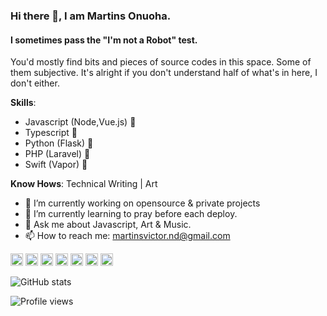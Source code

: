 ### Hi there 👋, I am Martins  Onuoha.
#### I sometimes pass the "I'm not a Robot" test.

You'd mostly find bits and pieces of source codes in this space. Some of them subjective. It's alright if you don't understand half of what's in here, I don't either. 

**Skills**: 
 - Javascript (Node,Vue.js) :art:
 - Typescript :guitar:
 - Python (Flask) :snake:
 - PHP (Laravel) :older_man:
 - Swift (Vapor) :poodle:


**Know Hows**: Technical Writing | Art

- 🔭 I’m currently working on opensource & private projects 
- 🌱 I’m currently learning to pray before each deploy. 
- 💬 Ask me about Javascript, Art & Music. 
- 📫 How to reach me: martinsvictor.nd@gmail.com 


[<img src='https://cdn.jsdelivr.net/npm/simple-icons@3.0.1/icons/github.svg' alt='github' height='20'>](https://github.com/MartinsOnuoha)  [<img src='https://cdn.jsdelivr.net/npm/simple-icons@3.0.1/icons/dev-dot-to.svg' alt='dev' height='20'>](https://dev.to/martinsonuoha)  [<img src='https://cdn.jsdelivr.net/npm/simple-icons@3.0.1/icons/linkedin.svg' alt='linkedin' height='20'>](https://www.linkedin.com/in/victor-onuoha-martins/)  [<img src='https://cdn.jsdelivr.net/npm/simple-icons@3.0.1/icons/facebook.svg' alt='facebook' height='20'>](https://www.facebook.com/phatOnuoha)  [<img src='https://cdn.jsdelivr.net/npm/simple-icons@3.0.1/icons/instagram.svg' alt='instagram' height='20'>](https://www.instagram.com/__renaissancehumanist/)  [<img src='https://cdn.jsdelivr.net/npm/simple-icons@3.0.1/icons/twitter.svg' alt='twitter' height='20'>](https://twitter.com/OnuohaOfficial)  [<img src='https://cdn.jsdelivr.net/npm/simple-icons@3.0.1/icons/stackoverflow.svg' alt='stackoverflow' height='20'>](https://stackoverflow.com/users/6948483/martinsonuoha)  

![GitHub stats](https://github-readme-stats.vercel.app/api?username=MartinsOnuoha&show_icons=true)  

![Profile views](https://gpvc.arturio.dev/MartinsOnuoha)  

